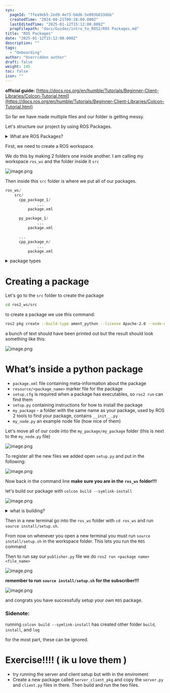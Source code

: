 ```yaml
---
sys:
  pageId: "7fea9eb5-2ed9-4e73-b6d6-5e093b833dbb"
  createdTime: "2024-08-21T00:28:00.000Z"
  lastEditedTime: "2025-01-12T15:12:00.000Z"
  propFilepath: "docs/Guides/intro_to_ROS2/ROS Packages.md"
title: "ROS Packages"
date: "2025-01-12T15:12:00.000Z"
description: ""
tags:
  - "Onboarding"
author: "Overridden author"
draft: false
weight: 145
toc: false
icon: ""
---
```


**official guide:** [https://docs.ros.org/en/humble/Tutorials/Beginner-Client-Libraries/Colcon-Tutorial.html](https://docs.ros.org/en/humble/Tutorials/Beginner-Client-Libraries/Colcon-Tutorial.html)

So far we have made multiple files and our folder is getting messy.

Let's structure our project by using ROS Packages.

<details>

<summary>What are ROS Packages?</summary>

ROS Packages are, as the name implies, packages of code that are highly sharable between ROS developers.

They consist of a folder, `package.xml` file, and source code

```python
      cpp_package_1/
		      ... imagine much code files here ..
          package.xml
```

</details>

First, we need to create a ROS workspace.

We do this by making 2 folders one inside another. I am calling my workspace `ros_ws` and the folder inside it `src`

![image.png](https://prod-files-secure.s3.us-west-2.amazonaws.com/d518164a-d88e-44d1-a4ee-3adb3bd8bce0/70706947-fd18-4537-a67b-e12946812d31/image.png?X-Amz-Algorithm=AWS4-HMAC-SHA256&X-Amz-Content-Sha256=UNSIGNED-PAYLOAD&X-Amz-Credential=ASIAZI2LB466R6CMLIF5%2F20250325%2Fus-west-2%2Fs3%2Faws4_request&X-Amz-Date=20250325T170806Z&X-Amz-Expires=3600&X-Amz-Security-Token=IQoJb3JpZ2luX2VjELH%2F%2F%2F%2F%2F%2F%2F%2F%2F%2FwEaCXVzLXdlc3QtMiJHMEUCID1oxaHKOrdILWS1O03bPOe9YRe6sCs%2FhYdelBZy85iHAiEAldXCx5oMu5foZrzgOcue%2FX4Tb7pqILfcevYSVgi%2BmFkq%2FwMIGhAAGgw2Mzc0MjMxODM4MDUiDDd6yBAbZt3XXgqJLCrcA8aVJvpDnTb45zq62ZqpxWTxsSHJIuhdKmcsWvFU8uWbESaZcfCuB0GkrQInvUNS1Ck0%2BUv%2FcZEUjM1c6GSgHqtVqmZdrZTVcBJJn%2FmDFdcw1OFubtGx17JUHPy8idWAzJhpey4Zeyf%2FZ9d5BPbWAZQxC%2BHWXoAaxcXycvkHP8xGNtTwG%2B4DyeZfiJlKzRjpry%2Fex09CN2mgtV%2B4Z3dumThwK3AA%2F322K93VovmP84dBD7TSKrN0b7bTV6ayyKiNuzl%2FLJw6BzUZX9tsTkdeDccMyol%2BMkFEj29J7SlN3Sqaf7fx6U0nvoDwJQf5C6qC2f88RnJwDOqSBFxFsaGj8DEL94AoBVMjvsgKE6GInhUUwxK2pgK3bWWEpvXHXNm2S7lWg2nTIv9Z3V9W1u2uyf89nE6DYvCXsEPxfWqfSO9JPryB6N5Tw0TgPJmr5d2D53unQSejR0I45faS4TQnFGctOdgMawS8TojXjOaahU1PG%2FO9Qp0%2FHih8yQwyYT0gUJWdJFmgtcmWesNcEng06tlA7Lb9uANekKzXs%2BW39xigdo8fwwCDxiN8gkC%2Bh6mzDWqA6ilT7wwzKfPegHxzdcAJ1NvE%2FYclXCSr8Zcfs1M4ep%2FoGxmqckJC%2Fi8dMJzEi78GOqUBLUKm852MDFdbG6SwJumxv6DYdUpU26%2FwJZ4J4rTbfnAk%2FhYtqkhgEiscGUyz33GBVF0mIsIpgMoFTPAzod1sB%2BagKjOvBiyr0peP405YeBXqq6HO9moO6GPuJPYlo6AwlR9zO1NPef03c9kMXBCdsyc3G6NJx0YIc6LP3Hq7aXHJV52qaQaUElZKtMNRvFwZSw%2BNRyfSYKV5MYx972cd%2BfBt00hQ&X-Amz-Signature=67efd203c1dd71c08f84a6cb7b2f3b9da8cb5527050a9a70673f2477b57635c7&X-Amz-SignedHeaders=host&x-id=GetObject)

Then inside this `src` folder is where we put all of our packages.

```python
ros_ws/
    src/
      cpp_package_1/
		      ...
          package.xml

      py_package_1/
		      ...
          package.xml

      ...
      cpp_package_n/
		      ...
          package.xml

```

<details>

<summary>package types</summary>

packages can be either `C++` or python.

the intern file structure is different for each but for this guide we will stick to creating python packages

</details>

# Creating a package

Let's go to the `src` folder to create the package

```bash
cd ros2_ws/src
```

to create a package we use this command:

```bash
ros2 pkg create --build-type ament_python --license Apache-2.0 --node-name my_node my_package
```

a bunch of text should have been printed out but the result should look something like this:

![image.png](https://prod-files-secure.s3.us-west-2.amazonaws.com/d518164a-d88e-44d1-a4ee-3adb3bd8bce0/e6cf1e3f-8512-4a3e-b131-079f800bf3e8/image.png?X-Amz-Algorithm=AWS4-HMAC-SHA256&X-Amz-Content-Sha256=UNSIGNED-PAYLOAD&X-Amz-Credential=ASIAZI2LB466R6CMLIF5%2F20250325%2Fus-west-2%2Fs3%2Faws4_request&X-Amz-Date=20250325T170806Z&X-Amz-Expires=3600&X-Amz-Security-Token=IQoJb3JpZ2luX2VjELH%2F%2F%2F%2F%2F%2F%2F%2F%2F%2FwEaCXVzLXdlc3QtMiJHMEUCID1oxaHKOrdILWS1O03bPOe9YRe6sCs%2FhYdelBZy85iHAiEAldXCx5oMu5foZrzgOcue%2FX4Tb7pqILfcevYSVgi%2BmFkq%2FwMIGhAAGgw2Mzc0MjMxODM4MDUiDDd6yBAbZt3XXgqJLCrcA8aVJvpDnTb45zq62ZqpxWTxsSHJIuhdKmcsWvFU8uWbESaZcfCuB0GkrQInvUNS1Ck0%2BUv%2FcZEUjM1c6GSgHqtVqmZdrZTVcBJJn%2FmDFdcw1OFubtGx17JUHPy8idWAzJhpey4Zeyf%2FZ9d5BPbWAZQxC%2BHWXoAaxcXycvkHP8xGNtTwG%2B4DyeZfiJlKzRjpry%2Fex09CN2mgtV%2B4Z3dumThwK3AA%2F322K93VovmP84dBD7TSKrN0b7bTV6ayyKiNuzl%2FLJw6BzUZX9tsTkdeDccMyol%2BMkFEj29J7SlN3Sqaf7fx6U0nvoDwJQf5C6qC2f88RnJwDOqSBFxFsaGj8DEL94AoBVMjvsgKE6GInhUUwxK2pgK3bWWEpvXHXNm2S7lWg2nTIv9Z3V9W1u2uyf89nE6DYvCXsEPxfWqfSO9JPryB6N5Tw0TgPJmr5d2D53unQSejR0I45faS4TQnFGctOdgMawS8TojXjOaahU1PG%2FO9Qp0%2FHih8yQwyYT0gUJWdJFmgtcmWesNcEng06tlA7Lb9uANekKzXs%2BW39xigdo8fwwCDxiN8gkC%2Bh6mzDWqA6ilT7wwzKfPegHxzdcAJ1NvE%2FYclXCSr8Zcfs1M4ep%2FoGxmqckJC%2Fi8dMJzEi78GOqUBLUKm852MDFdbG6SwJumxv6DYdUpU26%2FwJZ4J4rTbfnAk%2FhYtqkhgEiscGUyz33GBVF0mIsIpgMoFTPAzod1sB%2BagKjOvBiyr0peP405YeBXqq6HO9moO6GPuJPYlo6AwlR9zO1NPef03c9kMXBCdsyc3G6NJx0YIc6LP3Hq7aXHJV52qaQaUElZKtMNRvFwZSw%2BNRyfSYKV5MYx972cd%2BfBt00hQ&X-Amz-Signature=843e61b0503df7039d119469883081c9fc89b3ff91a4831f68b93784df5f0313&X-Amz-SignedHeaders=host&x-id=GetObject)

# What’s inside a python package

- `package.xml` file containing meta-information about the package
- `resource/<package_name>` marker file for the package
- `setup.cfg` is required when a package has executables, so `ros2 run` can find them
- `setup.py` containing instructions for how to install the package
- `my_package` - a folder with the same name as your package, used by ROS 2 tools to find your package, contains `__init__.py`
- `my_node.py` an example node file (how nice of them)

Let's move all of our code into the `my_package/my_package` folder (this is next to the `my_node.py` file)

![image.png](https://prod-files-secure.s3.us-west-2.amazonaws.com/d518164a-d88e-44d1-a4ee-3adb3bd8bce0/9ce58f11-0da9-4d3e-b86d-506a9685d378/image.png?X-Amz-Algorithm=AWS4-HMAC-SHA256&X-Amz-Content-Sha256=UNSIGNED-PAYLOAD&X-Amz-Credential=ASIAZI2LB466R6CMLIF5%2F20250325%2Fus-west-2%2Fs3%2Faws4_request&X-Amz-Date=20250325T170806Z&X-Amz-Expires=3600&X-Amz-Security-Token=IQoJb3JpZ2luX2VjELH%2F%2F%2F%2F%2F%2F%2F%2F%2F%2FwEaCXVzLXdlc3QtMiJHMEUCID1oxaHKOrdILWS1O03bPOe9YRe6sCs%2FhYdelBZy85iHAiEAldXCx5oMu5foZrzgOcue%2FX4Tb7pqILfcevYSVgi%2BmFkq%2FwMIGhAAGgw2Mzc0MjMxODM4MDUiDDd6yBAbZt3XXgqJLCrcA8aVJvpDnTb45zq62ZqpxWTxsSHJIuhdKmcsWvFU8uWbESaZcfCuB0GkrQInvUNS1Ck0%2BUv%2FcZEUjM1c6GSgHqtVqmZdrZTVcBJJn%2FmDFdcw1OFubtGx17JUHPy8idWAzJhpey4Zeyf%2FZ9d5BPbWAZQxC%2BHWXoAaxcXycvkHP8xGNtTwG%2B4DyeZfiJlKzRjpry%2Fex09CN2mgtV%2B4Z3dumThwK3AA%2F322K93VovmP84dBD7TSKrN0b7bTV6ayyKiNuzl%2FLJw6BzUZX9tsTkdeDccMyol%2BMkFEj29J7SlN3Sqaf7fx6U0nvoDwJQf5C6qC2f88RnJwDOqSBFxFsaGj8DEL94AoBVMjvsgKE6GInhUUwxK2pgK3bWWEpvXHXNm2S7lWg2nTIv9Z3V9W1u2uyf89nE6DYvCXsEPxfWqfSO9JPryB6N5Tw0TgPJmr5d2D53unQSejR0I45faS4TQnFGctOdgMawS8TojXjOaahU1PG%2FO9Qp0%2FHih8yQwyYT0gUJWdJFmgtcmWesNcEng06tlA7Lb9uANekKzXs%2BW39xigdo8fwwCDxiN8gkC%2Bh6mzDWqA6ilT7wwzKfPegHxzdcAJ1NvE%2FYclXCSr8Zcfs1M4ep%2FoGxmqckJC%2Fi8dMJzEi78GOqUBLUKm852MDFdbG6SwJumxv6DYdUpU26%2FwJZ4J4rTbfnAk%2FhYtqkhgEiscGUyz33GBVF0mIsIpgMoFTPAzod1sB%2BagKjOvBiyr0peP405YeBXqq6HO9moO6GPuJPYlo6AwlR9zO1NPef03c9kMXBCdsyc3G6NJx0YIc6LP3Hq7aXHJV52qaQaUElZKtMNRvFwZSw%2BNRyfSYKV5MYx972cd%2BfBt00hQ&X-Amz-Signature=a5cb5f7444def1a277c158d2d1275e70137677dbb90673f5da357985a8284e90&X-Amz-SignedHeaders=host&x-id=GetObject)

To register all the new files we added open `setup.py` and put in the following:

![image.png](https://prod-files-secure.s3.us-west-2.amazonaws.com/d518164a-d88e-44d1-a4ee-3adb3bd8bce0/1cd7c262-4cae-4496-9d75-c178537d24a2/image.png?X-Amz-Algorithm=AWS4-HMAC-SHA256&X-Amz-Content-Sha256=UNSIGNED-PAYLOAD&X-Amz-Credential=ASIAZI2LB466R6CMLIF5%2F20250325%2Fus-west-2%2Fs3%2Faws4_request&X-Amz-Date=20250325T170806Z&X-Amz-Expires=3600&X-Amz-Security-Token=IQoJb3JpZ2luX2VjELH%2F%2F%2F%2F%2F%2F%2F%2F%2F%2FwEaCXVzLXdlc3QtMiJHMEUCID1oxaHKOrdILWS1O03bPOe9YRe6sCs%2FhYdelBZy85iHAiEAldXCx5oMu5foZrzgOcue%2FX4Tb7pqILfcevYSVgi%2BmFkq%2FwMIGhAAGgw2Mzc0MjMxODM4MDUiDDd6yBAbZt3XXgqJLCrcA8aVJvpDnTb45zq62ZqpxWTxsSHJIuhdKmcsWvFU8uWbESaZcfCuB0GkrQInvUNS1Ck0%2BUv%2FcZEUjM1c6GSgHqtVqmZdrZTVcBJJn%2FmDFdcw1OFubtGx17JUHPy8idWAzJhpey4Zeyf%2FZ9d5BPbWAZQxC%2BHWXoAaxcXycvkHP8xGNtTwG%2B4DyeZfiJlKzRjpry%2Fex09CN2mgtV%2B4Z3dumThwK3AA%2F322K93VovmP84dBD7TSKrN0b7bTV6ayyKiNuzl%2FLJw6BzUZX9tsTkdeDccMyol%2BMkFEj29J7SlN3Sqaf7fx6U0nvoDwJQf5C6qC2f88RnJwDOqSBFxFsaGj8DEL94AoBVMjvsgKE6GInhUUwxK2pgK3bWWEpvXHXNm2S7lWg2nTIv9Z3V9W1u2uyf89nE6DYvCXsEPxfWqfSO9JPryB6N5Tw0TgPJmr5d2D53unQSejR0I45faS4TQnFGctOdgMawS8TojXjOaahU1PG%2FO9Qp0%2FHih8yQwyYT0gUJWdJFmgtcmWesNcEng06tlA7Lb9uANekKzXs%2BW39xigdo8fwwCDxiN8gkC%2Bh6mzDWqA6ilT7wwzKfPegHxzdcAJ1NvE%2FYclXCSr8Zcfs1M4ep%2FoGxmqckJC%2Fi8dMJzEi78GOqUBLUKm852MDFdbG6SwJumxv6DYdUpU26%2FwJZ4J4rTbfnAk%2FhYtqkhgEiscGUyz33GBVF0mIsIpgMoFTPAzod1sB%2BagKjOvBiyr0peP405YeBXqq6HO9moO6GPuJPYlo6AwlR9zO1NPef03c9kMXBCdsyc3G6NJx0YIc6LP3Hq7aXHJV52qaQaUElZKtMNRvFwZSw%2BNRyfSYKV5MYx972cd%2BfBt00hQ&X-Amz-Signature=903bfcf47ce8702ba03ebe0854e723e5b4f6140328604157113c1461d1e4bfc3&X-Amz-SignedHeaders=host&x-id=GetObject)

Now back in the command line **make sure you are in the** **`ros_ws`** **folder!!!**

let's build our package with `colcon build --symlink-install`

![image.png](https://prod-files-secure.s3.us-west-2.amazonaws.com/d518164a-d88e-44d1-a4ee-3adb3bd8bce0/2f2a0d27-b173-48fd-b189-5f5c0ce65619/image.png?X-Amz-Algorithm=AWS4-HMAC-SHA256&X-Amz-Content-Sha256=UNSIGNED-PAYLOAD&X-Amz-Credential=ASIAZI2LB466R6CMLIF5%2F20250325%2Fus-west-2%2Fs3%2Faws4_request&X-Amz-Date=20250325T170806Z&X-Amz-Expires=3600&X-Amz-Security-Token=IQoJb3JpZ2luX2VjELH%2F%2F%2F%2F%2F%2F%2F%2F%2F%2FwEaCXVzLXdlc3QtMiJHMEUCID1oxaHKOrdILWS1O03bPOe9YRe6sCs%2FhYdelBZy85iHAiEAldXCx5oMu5foZrzgOcue%2FX4Tb7pqILfcevYSVgi%2BmFkq%2FwMIGhAAGgw2Mzc0MjMxODM4MDUiDDd6yBAbZt3XXgqJLCrcA8aVJvpDnTb45zq62ZqpxWTxsSHJIuhdKmcsWvFU8uWbESaZcfCuB0GkrQInvUNS1Ck0%2BUv%2FcZEUjM1c6GSgHqtVqmZdrZTVcBJJn%2FmDFdcw1OFubtGx17JUHPy8idWAzJhpey4Zeyf%2FZ9d5BPbWAZQxC%2BHWXoAaxcXycvkHP8xGNtTwG%2B4DyeZfiJlKzRjpry%2Fex09CN2mgtV%2B4Z3dumThwK3AA%2F322K93VovmP84dBD7TSKrN0b7bTV6ayyKiNuzl%2FLJw6BzUZX9tsTkdeDccMyol%2BMkFEj29J7SlN3Sqaf7fx6U0nvoDwJQf5C6qC2f88RnJwDOqSBFxFsaGj8DEL94AoBVMjvsgKE6GInhUUwxK2pgK3bWWEpvXHXNm2S7lWg2nTIv9Z3V9W1u2uyf89nE6DYvCXsEPxfWqfSO9JPryB6N5Tw0TgPJmr5d2D53unQSejR0I45faS4TQnFGctOdgMawS8TojXjOaahU1PG%2FO9Qp0%2FHih8yQwyYT0gUJWdJFmgtcmWesNcEng06tlA7Lb9uANekKzXs%2BW39xigdo8fwwCDxiN8gkC%2Bh6mzDWqA6ilT7wwzKfPegHxzdcAJ1NvE%2FYclXCSr8Zcfs1M4ep%2FoGxmqckJC%2Fi8dMJzEi78GOqUBLUKm852MDFdbG6SwJumxv6DYdUpU26%2FwJZ4J4rTbfnAk%2FhYtqkhgEiscGUyz33GBVF0mIsIpgMoFTPAzod1sB%2BagKjOvBiyr0peP405YeBXqq6HO9moO6GPuJPYlo6AwlR9zO1NPef03c9kMXBCdsyc3G6NJx0YIc6LP3Hq7aXHJV52qaQaUElZKtMNRvFwZSw%2BNRyfSYKV5MYx972cd%2BfBt00hQ&X-Amz-Signature=3ae72656253c3b997379434946174ac4c8b1c35bf3fe7edfb025c8e963d65eb7&X-Amz-SignedHeaders=host&x-id=GetObject)

<details>

<summary>what is building?</summary>

if you are a CS major at Rose-Hulman you will learn the answer to this in CSSE132

but TLDR; is it combines all the code files into one program that can be run easily 

</details>

Then in a new terminal go into the `ros_ws` folder with `cd ros_ws` and run `source install/setup.sh`. 

From now on whenever you open a new terminal you must run `source install/setup.sh` in the workspace folder. This lets you run the `ROS` command

Then to run say our `publisher.py` file we do `ros2 run <package name> <file_name>`

![image.png](https://prod-files-secure.s3.us-west-2.amazonaws.com/d518164a-d88e-44d1-a4ee-3adb3bd8bce0/4f4b1219-3a44-4632-aa0a-ce3471699f59/image.png?X-Amz-Algorithm=AWS4-HMAC-SHA256&X-Amz-Content-Sha256=UNSIGNED-PAYLOAD&X-Amz-Credential=ASIAZI2LB466R6CMLIF5%2F20250325%2Fus-west-2%2Fs3%2Faws4_request&X-Amz-Date=20250325T170806Z&X-Amz-Expires=3600&X-Amz-Security-Token=IQoJb3JpZ2luX2VjELH%2F%2F%2F%2F%2F%2F%2F%2F%2F%2FwEaCXVzLXdlc3QtMiJHMEUCID1oxaHKOrdILWS1O03bPOe9YRe6sCs%2FhYdelBZy85iHAiEAldXCx5oMu5foZrzgOcue%2FX4Tb7pqILfcevYSVgi%2BmFkq%2FwMIGhAAGgw2Mzc0MjMxODM4MDUiDDd6yBAbZt3XXgqJLCrcA8aVJvpDnTb45zq62ZqpxWTxsSHJIuhdKmcsWvFU8uWbESaZcfCuB0GkrQInvUNS1Ck0%2BUv%2FcZEUjM1c6GSgHqtVqmZdrZTVcBJJn%2FmDFdcw1OFubtGx17JUHPy8idWAzJhpey4Zeyf%2FZ9d5BPbWAZQxC%2BHWXoAaxcXycvkHP8xGNtTwG%2B4DyeZfiJlKzRjpry%2Fex09CN2mgtV%2B4Z3dumThwK3AA%2F322K93VovmP84dBD7TSKrN0b7bTV6ayyKiNuzl%2FLJw6BzUZX9tsTkdeDccMyol%2BMkFEj29J7SlN3Sqaf7fx6U0nvoDwJQf5C6qC2f88RnJwDOqSBFxFsaGj8DEL94AoBVMjvsgKE6GInhUUwxK2pgK3bWWEpvXHXNm2S7lWg2nTIv9Z3V9W1u2uyf89nE6DYvCXsEPxfWqfSO9JPryB6N5Tw0TgPJmr5d2D53unQSejR0I45faS4TQnFGctOdgMawS8TojXjOaahU1PG%2FO9Qp0%2FHih8yQwyYT0gUJWdJFmgtcmWesNcEng06tlA7Lb9uANekKzXs%2BW39xigdo8fwwCDxiN8gkC%2Bh6mzDWqA6ilT7wwzKfPegHxzdcAJ1NvE%2FYclXCSr8Zcfs1M4ep%2FoGxmqckJC%2Fi8dMJzEi78GOqUBLUKm852MDFdbG6SwJumxv6DYdUpU26%2FwJZ4J4rTbfnAk%2FhYtqkhgEiscGUyz33GBVF0mIsIpgMoFTPAzod1sB%2BagKjOvBiyr0peP405YeBXqq6HO9moO6GPuJPYlo6AwlR9zO1NPef03c9kMXBCdsyc3G6NJx0YIc6LP3Hq7aXHJV52qaQaUElZKtMNRvFwZSw%2BNRyfSYKV5MYx972cd%2BfBt00hQ&X-Amz-Signature=ee47ecf1afe37e6a6385939fc0fd9c064944cc406b1edf700229d39f43b92467&X-Amz-SignedHeaders=host&x-id=GetObject)

**remember to run** **`source install/setup.sh`** **for the subscriber!!!**

![image.png](https://prod-files-secure.s3.us-west-2.amazonaws.com/d518164a-d88e-44d1-a4ee-3adb3bd8bce0/02121119-dad4-49ec-8356-c956108b4243/image.png?X-Amz-Algorithm=AWS4-HMAC-SHA256&X-Amz-Content-Sha256=UNSIGNED-PAYLOAD&X-Amz-Credential=ASIAZI2LB466R6CMLIF5%2F20250325%2Fus-west-2%2Fs3%2Faws4_request&X-Amz-Date=20250325T170806Z&X-Amz-Expires=3600&X-Amz-Security-Token=IQoJb3JpZ2luX2VjELH%2F%2F%2F%2F%2F%2F%2F%2F%2F%2FwEaCXVzLXdlc3QtMiJHMEUCID1oxaHKOrdILWS1O03bPOe9YRe6sCs%2FhYdelBZy85iHAiEAldXCx5oMu5foZrzgOcue%2FX4Tb7pqILfcevYSVgi%2BmFkq%2FwMIGhAAGgw2Mzc0MjMxODM4MDUiDDd6yBAbZt3XXgqJLCrcA8aVJvpDnTb45zq62ZqpxWTxsSHJIuhdKmcsWvFU8uWbESaZcfCuB0GkrQInvUNS1Ck0%2BUv%2FcZEUjM1c6GSgHqtVqmZdrZTVcBJJn%2FmDFdcw1OFubtGx17JUHPy8idWAzJhpey4Zeyf%2FZ9d5BPbWAZQxC%2BHWXoAaxcXycvkHP8xGNtTwG%2B4DyeZfiJlKzRjpry%2Fex09CN2mgtV%2B4Z3dumThwK3AA%2F322K93VovmP84dBD7TSKrN0b7bTV6ayyKiNuzl%2FLJw6BzUZX9tsTkdeDccMyol%2BMkFEj29J7SlN3Sqaf7fx6U0nvoDwJQf5C6qC2f88RnJwDOqSBFxFsaGj8DEL94AoBVMjvsgKE6GInhUUwxK2pgK3bWWEpvXHXNm2S7lWg2nTIv9Z3V9W1u2uyf89nE6DYvCXsEPxfWqfSO9JPryB6N5Tw0TgPJmr5d2D53unQSejR0I45faS4TQnFGctOdgMawS8TojXjOaahU1PG%2FO9Qp0%2FHih8yQwyYT0gUJWdJFmgtcmWesNcEng06tlA7Lb9uANekKzXs%2BW39xigdo8fwwCDxiN8gkC%2Bh6mzDWqA6ilT7wwzKfPegHxzdcAJ1NvE%2FYclXCSr8Zcfs1M4ep%2FoGxmqckJC%2Fi8dMJzEi78GOqUBLUKm852MDFdbG6SwJumxv6DYdUpU26%2FwJZ4J4rTbfnAk%2FhYtqkhgEiscGUyz33GBVF0mIsIpgMoFTPAzod1sB%2BagKjOvBiyr0peP405YeBXqq6HO9moO6GPuJPYlo6AwlR9zO1NPef03c9kMXBCdsyc3G6NJx0YIc6LP3Hq7aXHJV52qaQaUElZKtMNRvFwZSw%2BNRyfSYKV5MYx972cd%2BfBt00hQ&X-Amz-Signature=5d85f4ad8a9dbd4fa32c0560b5661dc190077784610b580fd89b8bf455454b46&X-Amz-SignedHeaders=host&x-id=GetObject)

and congrats you have successfully setup your own `ROS` package.

### Sidenote:

running `colcon build --symlink-install` has created other folder `build`, `install`, and `log`

for the most part, these can be ignored.

# Exercise!!!! ( ik u love them )

- try running the server and client setup but with in the enviroment
- Create a new package called `server_client_pkg` and copy the `server.py` and `client.py` files in there. Then build and run the two files.
